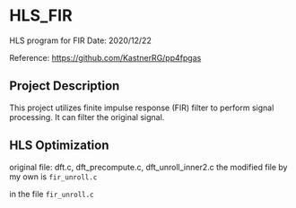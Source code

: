 # HLS_FIR
HLS program for FIR
Date: 2020/12/22

Reference: https://github.com/KastnerRG/pp4fpgas

## Project Description
This project utilizes finite impulse response (FIR) filter to perform signal processing. It can filter the original signal. 

## HLS Optimization
original file: dft.c, dft_precompute.c, dft_unroll_inner2.c
the modified file by my own is ```fir_unroll.c```

in the file ```fir_unroll.c```
```c

```